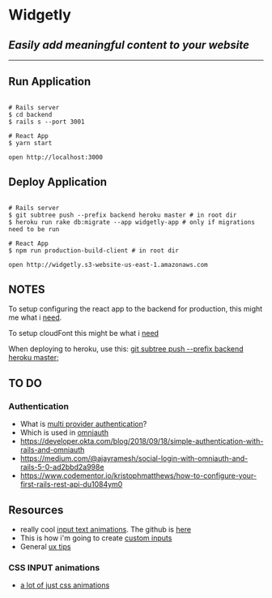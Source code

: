 # Widgetly

## *Easily add meaningful content to your website*
____


## Run Application

```shell

# Rails server
$ cd backend
$ rails s --port 3001

# React App
$ yarn start

open http://localhost:3000

```

## Deploy Application

```shell

# Rails server
$ git subtree push --prefix backend heroku master # in root dir
$ heroku run rake db:migrate --app widgetly-app # only if migrations need to be run

# React App
$ npm run production-build-client # in root dir

open http://widgetly.s3-website-us-east-1.amazonaws.com

```
## NOTES

To setup configuring the react app to the backend for production, this might me what i [need](https://github.com/tylergaugler16/rails-react-typescript-docker-example/tree/master/frontend#advanced-configuration).

To setup cloudFont this might be what i [need](https://medium.com/@omgwtfmarc/deploying-create-react-app-to-s3-or-cloudfront-48dae4ce0af)

When deploying to heroku, use this: [git subtree push --prefix backend heroku master;](https://coderwall.com/p/ssxp5q/heroku-deployment-without-the-app-being-at-the-repo-root-in-a-subfolder)



## TO DO
### Authentication
* What is [multi provider authentication](https://stackoverflow.com/questions/46261290/multi-provider-authentication-layman-terms)?
* Which is used in [omniauth](https://github.com/omniauth/omniauth)
* https://developer.okta.com/blog/2018/09/18/simple-authentication-with-rails-and-omniauth
* https://medium.com/@ajayramesh/social-login-with-omniauth-and-rails-5-0-ad2bbd2a998e
* https://www.codementor.io/kristophmatthews/how-to-configure-your-first-rails-rest-api-du1084ym0

## Resources
* really cool [input text animations](https://tympanus.net/Development/TextInputEffects/). The github is [here](https://github.com/codrops/TextInputEffects)
* This is how i'm going to create [custom inputs](https://jaredpalmer.com/formik/docs/api/field)
* General [ux tips](https://www.designforfounders.com/web-app-ux/)


### CSS INPUT animations
* [a lot of just css animations](https://freefrontend.com/css-input-text/)

